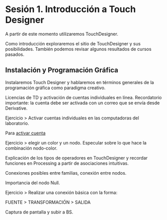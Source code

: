 # Sesión 1. Introducción a Touch Designer

A partir de este momento utilizaremos TouchDesigner. 

Como introducción exploraremos el sitio de TouchDesigner y sus posibilidades. También podemos revisar algunos resultados de cursos pasados. 

## Instalación y Programación Gráfica

Instalaremos Touch Designer y hablaremos en términos generales de la programación gráfica como paradigma creativo.

Licencias de TD y activación de cuentas individuales en línea. Recordatorio importante: la cuenta debe ser activada con un correo que se envía desde Derivative.

Ejercicio > Activar cuentas individuales en las computadoras del laboratorio. 

Para [activar cuenta](https://derivative.ca/user/login)

Ejercicio > elegir un color y un nodo. Especular sobre lo que hace la combinación nodo-color.

Explicación de los tipos de operadores en TouchDesigner y recordar funciones en Processing a partir de asociaciones intuitivas.

Conexiones posibles entre familias, conexión entre nodos.

Importancia del nodo Null. 

Ejercicio > Realizar una conexión básica con la forma:

FUENTE > TRANSFORMACIÓN > SALIDA

Captura de pantalla y subir a BS.
